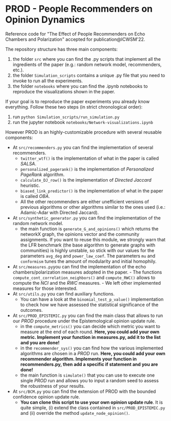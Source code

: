 # PROD - People Recommenders on Opinion Dynamics

Reference code for "The Effect of People Recommenders on Echo Chambers and Polarization" accepted for publication@ICWSM'22.

The repository structure has three main components:

  1. the folder ```src``` where you can find the .py scripts that implement all the ingredients of the paper (e.g.: random network model, recommenders, etc.). 
  2. the folder ```Simulation_scripts``` contains a unique .py file that you need to invoke to run all the experiments.
  3. the folder ```notebooks``` where you can find the .ipynb notebooks to reproduce the visualizations shown in the paper.

If your goal is to reproduce the paper experiments you already know everything. Follow these two steps (in strict chronological order):
  1. run ```python Simulation_scripts/run_simulation.py```
  2. run the jupyter notebook ```notebooks/Network-visualizations.ipynb```


However PROD is an highly-customizable procedure with several reusable components:
  - At ```src/recommenders.py``` you can find the implementation of several recommenders.
    - ```twitter_wtf()``` is the implementation of what in the paper is called _SALSA_.
    - ```personalized_pagerank()``` is the implementation of _Personalized PageRank_ algorithm.
    - ```calculate_DJ_row()``` is the implementation of _Directed Jaccard_ heuristic.
    - ```biased_link_predictor()``` is the implementation of what in the paper is called _OBA_.
    - All the other recommenders are either unefficient versions of previous algorithms or other algorithms similar to the ones used (i.e.: Adamic-Adar with Directed Jaccard).
  - At ```src/synthetic_generator.py``` you can find the implementation of the random network model.
    -  the main function is ```generate_G_and_opinions()``` which returns the networkX graph, the opinions vector and the community assignments. If you want to reuse this module, we strongly warn that the LFR benchmark (the base algorithm to generate graphs with communities) is highly unstable, so stick with our values for the parameters ```avg_deg``` and ```power_law_coef```. The parameters ```mu``` and ```conformism``` tunes the amount of modularity and initial homophily.
  -  At ```src/measures.py```you can find the implementation of the echo chambers/polarization measures adopted in the paper.
    - The functions ```compute_cont_correlation_neighbors()``` and ```compute_RWC()``` allows to compute the _NCI_ and the _RWC_ measures.
    - We left other implemented measures for those interested.
  - At ```src/utils.py``` you can find auxiliary functions.
    - You can have a look at the ```binomial_test_p_value()``` implementation to check how we have assessed the statistical significance of the outcomes.
  - At ```src/PROD_EPISTEMIC.py``` you can find the main class that allows to run our _PROD_ procedure under the Epistemological opinion update rule.
    - in the ```compute_metrics()``` you can decide which metric you want to measure at the end of each round. **Here, you could add your own metric. Implement your function in measures.py, add it to the list and you are done!**
    - in the ```recommender_sys()``` you can find how the various implemented algorithms are chosen in a _PROD_ run. **Here, you could add your own recommender algorithm. Implements your function in recommenders.py, then add a specific if statement and you are done!**
    - the main function is ```simulate()``` that you can use to execute one single _PROD_ run and allows you to input a random seed to assess the robustness of your results.
  - At ```src/BCM.py``` you can find the extension of PROD with the bounded confidence opinion update rule. 
    - **You can clone this script to use your own opinion update rule**. It is quite simple, (i) extend the class contained in ```src/PROD_EPISTEMIC.py``` and (ii) override the method ```update_node_opinion()```.


